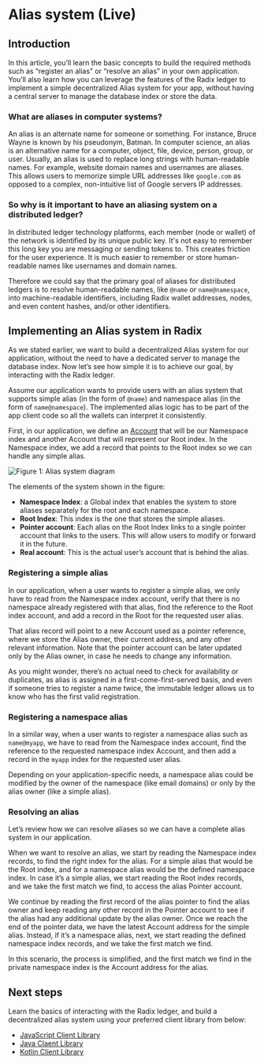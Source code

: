 # Alias system \(Live\)

## Introduction

In this article, you’ll learn the basic concepts to build the required methods such as “register an alias” or “resolve an alias” in your own application. You’ll also learn how you can leverage the features of the Radix ledger to implement a simple decentralized Alias system for your app, without having a central server to manage the database index or store the data.**‍**

### **What are aliases in computer systems?**

An alias is an alternate name for someone or something. For instance, Bruce Wayne is known by his pseudonym, Batman. In computer science, an alias is an alternative name for a computer, object, file, device, person, group, or user. Usually, an alias is used to replace long strings with human-readable names. For example, website domain names and usernames are aliases. This allows users to memorize simple URL addresses like `google.com` as opposed to a complex, non-intuitive list of Google servers IP addresses.

### **So why is it important to have an aliasing system on a distributed ledger?**

In distributed ledger technology platforms, each member \(node or wallet\) of the network is identified by its unique public key. It's not easy to remember this long key you are messaging or sending tokens to. This creates friction for the user experience. It is much easier to remember or store human-readable names like usernames and domain names.   
  
Therefore we could say that the primary goal of aliases for distributed ledgers is to resolve human-readable names, like `@name` or `name@namespace`, into machine-readable identifiers, including Radix wallet addresses, nodes, and even content hashes, and/or other identifiers.

## Implementing an Alias system in Radix

As we stated earlier, we want to build a decentralized Alias system for our application, without the need to have a dedicated server to manage the database index. Now let’s see how simple it is to achieve our goal, by interacting with the Radix ledger.

Assume our application wants to provide users with an alias system that supports simple alias \(in the form of `@name`\) and namespace alias \(in the form of `name@namespace`\). The implemented alias logic has to be part of the app client code so all the wallets can interpret it consistently.

First, in our application, we define an [Account](../glossary.md#account) that will be our Namespace index and another Account that will represent our Root index. In the Namespace index, we add a record that points to the Root index so we can handle any simple alias.

![Figure 1: Alias system diagram](https://uploads-ssl.webflow.com/5a5f0fc1f1856e000182ae9e/5bf6a6dd6ffe192f78a81384_Use%20cases_%20aliases%20in%20Radix.jpeg)

The elements of the system shown in the figure:

* **Namespace Index**: a Global index that enables the system to store aliases separately for the root and each namespace.
* **Root Index**: This index is the one that stores the simple aliases.
* **Pointer account**: Each alias on the Root Index links to a single pointer account that links to the users. This will allow users to modify or forward it in the future.
* **Real account**: This is the actual user’s account that is behind the alias.

### **Registering a simple alias**

In our application, when a user wants to register a simple alias, we only have to read from the Namespace index account, verify that there is no namespace already registered with that alias, find the reference to the Root index account, and add a record in the Root for the requested user alias.

That alias record will point to a new Account used as a pointer reference, where we store the Alias owner, their current address, and any other relevant information. Note that the pointer account can be later updated only by the Alias owner, in case he needs to change any information.

As you might wonder, there’s no actual need to check for availability or duplicates, as alias is assigned in a first-come-first-served basis, and even if someone tries to register a name twice, the immutable ledger allows us to know who has the first valid registration. 

### **Registering a namespace alias**

In a similar way, when a user wants to register a namespace alias such as `name@myapp`, we have to read from the Namespace index account, find the reference to the requested namespace index Account, and then add a record in the `myapp` index for the requested user alias.

Depending on your application-specific needs, a namespace alias could be modified by the owner of the namespace \(like email domains\) or only by the alias owner \(like a simple alias\).

### **Resolving an alias**

Let’s review how we can resolve aliases so we can have a complete alias system in our application.

When we want to resolve an alias, we start by reading the Namespace index records, to find the right index for the alias. For a simple alias that would be the Root index, and for a namespace alias would be the defined namespace index. In case it’s a simple alias, we start reading the Root index records, and we take the first match we find, to access the alias Pointer account. 

We continue by reading the first record of the alias pointer to find the alias owner and keep reading any other record in the Pointer account to see if the alias had any additional update by the alias owner. Once we reach the end of the pointer data, we have the latest Account address for the simple alias. Instead, if it’s a namespace alias, next, we start reading the defined namespace index records, and we take the first match we find. 

In this scenario, the process is simplified, and the first match we find in the private namespace index is the Account address for the alias.

## Next steps

Learn the basics of interacting with the Radix ledger, and build a decentralized alias system using your preferred client library from below:

* [JavaScript Client Library](https://docs.radixdlt.com/radixdlt-js/) 
* [Java Claent Library](https://docs.radixdlt.com/radixdlt-java/)
* [Kotlin Client Library]()

